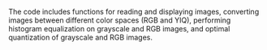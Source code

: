 The code includes functions for reading and displaying images, converting images between different color spaces (RGB and YIQ),
performing histogram equalization on grayscale and RGB images, and optimal quantization of grayscale and RGB images.

